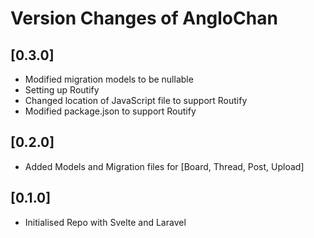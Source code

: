 # Version Changes of AngloChan

## [0.3.0]

-   Modified migration models to be nullable
-   Setting up Routify
-   Changed location of JavaScript file to support Routify
-   Modified package.json to support Routify

## [0.2.0]

-   Added Models and Migration files for [Board, Thread, Post, Upload]

## [0.1.0]

-   Initialised Repo with Svelte and Laravel

